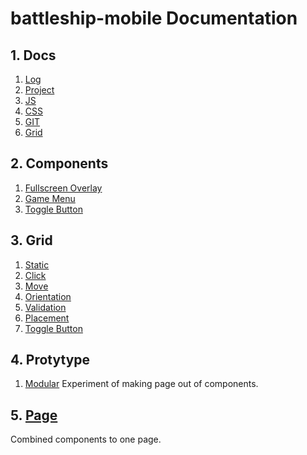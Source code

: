 # battleship-mobile Documentation

## 1. Docs

1. [Log](docs/log.md)
2. [Project](docs/project.md)
3. [JS](docs/js.md)
4. [CSS](docs/css.md)
5. [GIT](docs/git.md)
6. [Grid](docs/grid.md)

## 2. Components

1. [Fullscreen Overlay](component/full_screen/index.html)
2. [Game Menu](component/menu/index.html)
3. [Toggle Button](component/toggle_button/index.html)

## 3. Grid

1. [Static](component/grid/static/index.html)
2. [Click](component/grid/click/index.html)
3. [Move](component/grid/move/index.html)
4. [Orientation](component/grid/orientation/index.html)
5. [Validation](component/grid/validation/index.html)
6. [Placement](component/grid/placement/index.html)
7. [Toggle Button](component/grid/toggle_button/index.html)

## 4. Protytype

1. [Modular](prototype/modular/index.html)
   Experiment of making page out of components.

## 5. [Page](page/index.html)

Combined components to one page.
